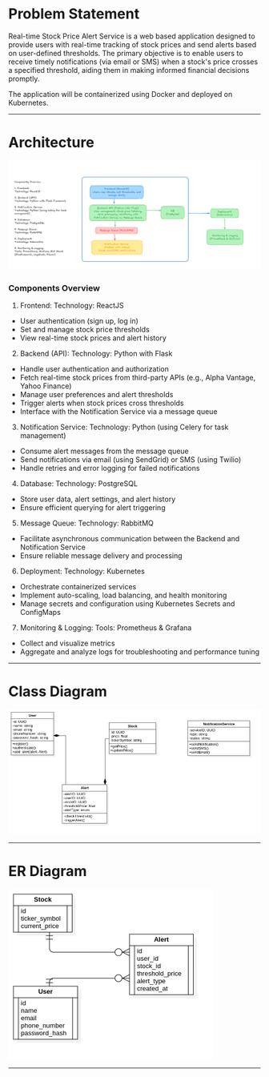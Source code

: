 # Problem Statement

Real-time Stock Price Alert Service is a web based application designed to provide users with real-time tracking of stock prices and send alerts based on user-defined thresholds. 
The primary objective is to enable users to receive timely notifications (via email or SMS) when a stock's price crosses a specified threshold, aiding them in making informed financial decisions promptly.

The application will be containerized using Docker and deployed on Kubernetes. 

---

# Architecture

![img.png](img.png)

### **Components Overview**

1. Frontend:
Technology: ReactJS
- User authentication (sign up, log in)
- Set and manage stock price thresholds
- View real-time stock prices and alert history

2. Backend (API):
Technology: Python with Flask
- Handle user authentication and authorization
- Fetch real-time stock prices from third-party APIs (e.g., Alpha Vantage, Yahoo Finance)
- Manage user preferences and alert thresholds
- Trigger alerts when stock prices cross thresholds
- Interface with the Notification Service via a message queue

3. Notification Service:
Technology: Python (using Celery for task management)
- Consume alert messages from the message queue
- Send notifications via email (using SendGrid) or SMS (using Twilio)
- Handle retries and error logging for failed notifications

4. Database:
Technology: PostgreSQL
- Store user data, alert settings, and alert history
- Ensure efficient querying for alert triggering

5. Message Queue:
Technology: RabbitMQ
- Facilitate asynchronous communication between the Backend and Notification Service
- Ensure reliable message delivery and processing

6. Deployment:
Technology: Kubernetes
- Orchestrate containerized services
- Implement auto-scaling, load balancing, and health monitoring
- Manage secrets and configuration using Kubernetes Secrets and ConfigMaps

7. Monitoring & Logging:
Tools: Prometheus & Grafana
- Collect and visualize metrics
- Aggregate and analyze logs for troubleshooting and performance tuning

---

# Class Diagram

![ClassDiagram1.png](ClassDiagram1.png)

---

# ER Diagram

![ERDiagram1.png](ERDDiagram1.png)


---
